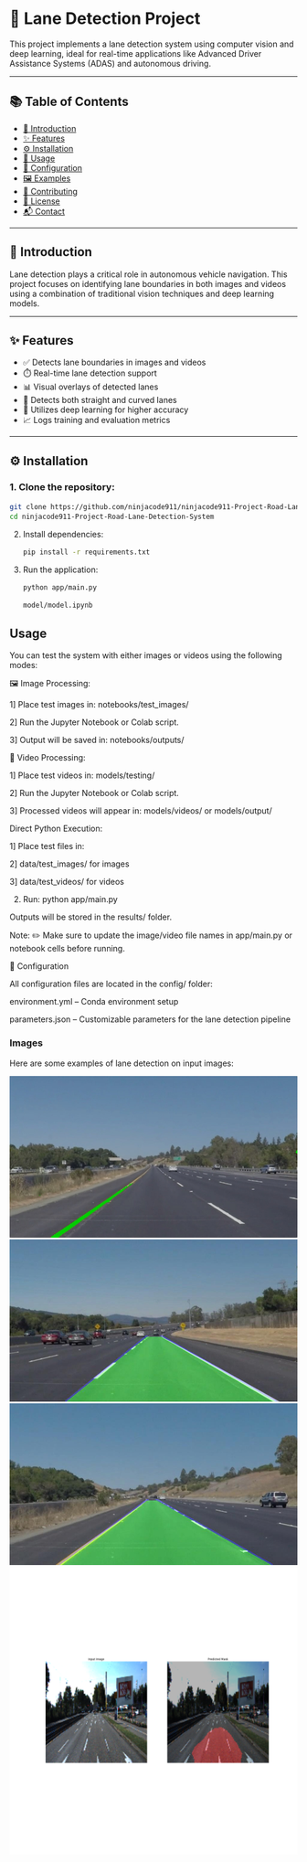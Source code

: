 # 🚗 Lane Detection Project

This project implements a lane detection system using computer vision and deep learning, ideal for real-time applications like Advanced Driver Assistance Systems (ADAS) and autonomous driving.

---

## 📚 Table of Contents

- [🎯 Introduction](#introduction)
- [✨ Features](#features)
- [⚙️ Installation](#installation)
- [🚀 Usage](#usage)
- [🧩 Configuration](#configuration)
- [🖼️ Examples](#examples)
- [🤝 Contributing](#contributing)
- [📜 License](#license)
- [📬 Contact](#contact)

---

## 🎯 Introduction

Lane detection plays a critical role in autonomous vehicle navigation. This project focuses on identifying lane boundaries in both images and videos using a combination of traditional vision techniques and deep learning models.

---

## ✨ Features

- ✅ Detects lane boundaries in images and videos
- ⏱️ Real-time lane detection support
- 📊 Visual overlays of detected lanes
- 🔄 Detects both straight and curved lanes
- 🧠 Utilizes deep learning for higher accuracy
- 📈 Logs training and evaluation metrics

---

## ⚙️ Installation

### 1. Clone the repository:

```bash
git clone https://github.com/ninjacode911/ninjacode911-Project-Road-Lane-Detection-System.git
cd ninjacode911-Project-Road-Lane-Detection-System
```

2. Install dependencies:

    ```bash
    pip install -r requirements.txt
    ```

3. Run the application:

    ```bash
    python app/main.py
    ```

    ```bash
    model/model.ipynb
    ```
## Usage

You can test the system with either images or videos using the following modes:

🖼️ Image Processing:

1] Place test images in: notebooks/test_images/

2] Run the Jupyter Notebook or Colab script.

3] Output will be saved in: notebooks/outputs/

🎥 Video Processing:

1] Place test videos in: models/testing/

2] Run the Jupyter Notebook or Colab script.

3] Processed videos will appear in: models/videos/ or models/output/

Direct Python Execution:


1] Place test files in:

2] data/test_images/ for images

3] data/test_videos/ for videos

2. Run:
   python app/main.py
   
Outputs will be stored in the results/ folder.

Note: ✏️ Make sure to update the image/video file names in app/main.py or notebook cells before running.


🧩 Configuration

All configuration files are located in the config/ folder:

environment.yml – Conda environment setup

parameters.json – Customizable parameters for the lane detection pipeline


### Images

Here are some examples of lane detection on input images:

![Detected Lane 1](results/images/detected_lane1.jpg)
![Detected Lane 2](notebooks/outputs/processed_example1.jpg)
![Detected Lane 3](notebooks/outputs/processed_example3.jpg)
![Detected Lane 4](/models/outputs/17.png)


